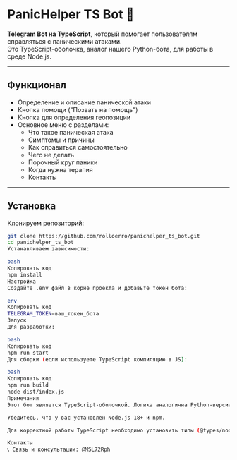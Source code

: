 # PanicHelper TS Bot 🤖

**Telegram Bot на TypeScript**, который помогает пользователям справляться с паническими атаками.  
Это TypeScript-оболочка, аналог нашего Python-бота, для работы в среде Node.js.

---

## Функционал

- Определение и описание панической атаки
- Кнопка помощи ("Позвать на помощь")
- Кнопка для определения геопозиции
- Основное меню с разделами:
  - Что такое паническая атака
  - Симптомы и причины
  - Как справиться самостоятельно
  - Чего не делать
  - Порочный круг паники
  - Когда нужна терапия
  - Контакты

---

## Установка

Клонируем репозиторий:

```bash
git clone https://github.com/rolloerro/panichelper_ts_bot.git
cd panichelper_ts_bot
Устанавливаем зависимости:

bash
Копировать код
npm install
Настройка
Создайте .env файл в корне проекта и добавьте токен бота:

env
Копировать код
TELEGRAM_TOKEN=ваш_токен_бота
Запуск
Для разработки:

bash
Копировать код
npm run start
Для сборки (если используете TypeScript компиляцию в JS):

bash
Копировать код
npm run build
node dist/index.js
Примечания
Этот бот является TypeScript-оболочкой. Логика аналогична Python-версии.

Убедитесь, что у вас установлен Node.js 18+ и npm.

Для корректной работы TypeScript необходимо установить типы (@types/node, @types/node-telegram-bot-api).

Контакты
📞 Связь и консультации: @MSL72Rph
